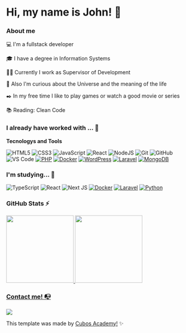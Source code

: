 # Hi, my name is John! 👋

### About me

💻 I'm a fullstack developer

🎓 I have a degree in Information Systems

👩‍💻 Currently I work as Supervisor of Development

🔎 Also I'm curious about the Universe and the meaning of the life

✒️ In my free time I like to play games or watch a good movie or series

📚 Reading: Clean Code

### I already have worked with ... 🔧

**Tecnologys and Tools**

<!-- (Aqui você pode adicionar tecnologias que aprendeu no curso, já listamos algumas delas, e outras que já domina)) -->

![HTML5](https://img.shields.io/badge/html5-%23E34F26.svg?style=for-the-badge&logo=html5&logoColor=white)
![CSS3](https://img.shields.io/badge/css3-%231572B6.svg?style=for-the-badge&logo=css3&logoColor=white)
![JavaScript](https://img.shields.io/badge/javascript-%23323330.svg?style=for-the-badge&logo=javascript&logoColor=%23F7DF1E)
![React](https://img.shields.io/badge/react-%2320232a.svg?style=for-the-badge&logo=react&logoColor=%2361DAFB)
![NodeJS](https://img.shields.io/badge/node.js-6DA55F?style=for-the-badge&logo=node.js&logoColor=white)
![Git](https://img.shields.io/badge/git-%23F05033.svg?style=for-the-badge&logo=git&logoColor=white)
![GitHub](https://img.shields.io/badge/github-%23121011.svg?style=for-the-badge&logo=github&logoColor=white)
![VS Code](https://img.shields.io/badge/VS%20Code-0078d7.svg?style=for-the-badge&logo=visual-studio-code&logoColor=white)
[![PHP](https://img.shields.io/badge/PHP-777BB4.svg?style=for-the-badge&logo=php&logoColor=white)](https://www.php.net/)
[![Docker](https://img.shields.io/badge/Docker-2496ED.svg?style=for-the-badge&logo=docker&logoColor=white)](https://www.docker.com/)
[![WordPress](https://img.shields.io/badge/WordPress-21759B.svg?style=for-the-badge&logo=wordpress&logoColor=white)](https://wordpress.org/)
[![Laravel](https://img.shields.io/badge/Laravel-FF2D20.svg?style=for-the-badge&logo=laravel&logoColor=white)](https://laravel.com/)
[![MongoDB](https://img.shields.io/badge/MongoDB-47A248.svg?style=for-the-badge&logo=mongodb&logoColor=white)](https://www.mongodb.com/)

<!-- (Já colocar tecnologias do On Demand que aprende no curso)) -->

### I'm studying... 🧩
<!-- (Aqui você pode adicionar tecnologias que está estudando, inclusive para aumentar essa lista você listamos algumas das tecnologias ensinadas na nossa [Assinatura On Demand](https://cubos.academy/cubosondemand)) -->

![TypeScript](https://img.shields.io/badge/typescript-%23007ACC.svg?style=for-the-badge&logo=typescript&logoColor=white)
![React](https://img.shields.io/badge/react-%2320232a.svg?style=for-the-badge&logo=react&logoColor=%2361DAFB)
![Next JS](https://img.shields.io/badge/Next-black?style=for-the-badge&logo=next.js&logoColor=white)
[![Docker](https://img.shields.io/badge/Docker-2496ED.svg?style=for-the-badge&logo=docker&logoColor=white)](https://www.docker.com/)
[![Laravel](https://img.shields.io/badge/Laravel-FF2D20.svg?style=for-the-badge&logo=laravel&logoColor=white)](https://laravel.com/)
[![Python](https://img.shields.io/badge/Python-3776AB.svg?style=for-the-badge&logo=python&logoColor=white)](https://www.python.org/)

<!-- (Você pode adicionar novas tecnologias insira ![Nome da Tecnologia](https://img.shields.io/badge/-[Nome da tecnologia]-[Cor do fundo]?style=flat-square&logo=[Nome da tecnologia])) -->

<!--
Substitua o usuário JohnKSSilva pelo seu usuário no GitHub.
-->

### GitHub Stats ⚡
<div>
<a href="https://github.com/JohnKSSilva">
<img height="180em" src="https://github-readme-stats.vercel.app/api/top-langs/?username=JohnKSSilva&layout=compact&langs_count=7&theme=dracula"/>
<img height="180em" src="https://github-readme-stats.vercel.app/api?username=JohnKSSilva&show_icons=true&theme=dracula&include_all_commits=true&count_private=true"/>
</div>

### Contact me! 📭
<div>
<a href="https://www.linkedin.com/in/john-ks-silva/" target="_blank"><img src="https://img.shields.io/badge/-LinkedIn-%230077B5?style=for-the-badge&logo=linkedin&logoColor=white" target="_blank"></a>   
</div>



This template was made by <a href="https://cubos.academy/" target="_blank">Cubos Academy!</a> ✨

<!--
**academy-readme-template** is a ✨ _special_ ✨ repository because its `README.md` (this file) appears on your GitHub profile.
-->
